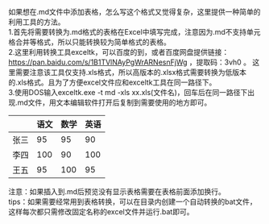 如果想在.md文件中添加表格，怎么写这个格式又觉得复杂，这里提供一种简单的利用工具的方法。  
1.首先将需要转换为.md格式的表格在Excel中填写完成，注意因为.md不支持单元格合并等格式，所以只能转换较为简单格式的表格。  
2.这里利用转换工具exceltk，可以百度的到，或者百度网盘提供链接：https://pan.baidu.com/s/1B1TVlNAyPgWrARNesnFjWg ，提取码：3vh0 。
这里需要注意该工具仅支持.xls格式，所以高版本的.xlsx格式需要转换为低版本的.xls格式。且为了方便excel文件应和exceltk工具在同一路径下。  
3.使用DOS输入exceltk.exe -t md -xls xx.xls(文件名)，回车后在同一路径下出现.md文件，用文本编辑软件打开后复制到需要使用的地方即可。  

||语文|数学|英语|
|:--|:--|:--|:--|
|张三|95|95|90|
|李四|100|90|100|
|王五|95|100|95|  

注意：如果插入到.md后预览没有显示表格需要在表格前面添加换行。  
tips：如果需要经常用到表格转换，可以在目录内创建一个自动转换的bat文件，这样每次都只需修改固定名称的excel文件并运行.bat即可。
